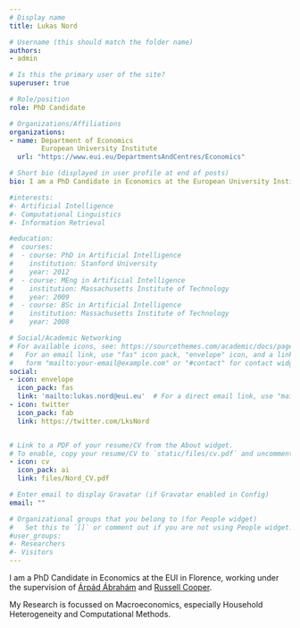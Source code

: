 ```yaml
---
# Display name
title: Lukas Nord

# Username (this should match the folder name)
authors:
- admin

# Is this the primary user of the site?
superuser: true

# Role/position
role: PhD Candidate

# Organizations/Affiliations
organizations:
- name: Department of Economics
        European University Institute
  url: "https://www.eui.eu/DepartmentsAndCentres/Economics"

# Short bio (displayed in user profile at end of posts)
bio: I am a PhD Candidate in Economics at the European University Institute, working under the supervision of Arpad Abraham and Russell Cooper. My Research is focussed on Macroeconomics, especially Household Heterogeneity and Computational Methods.

#interests:
#- Artificial Intelligence
#- Computational Linguistics
#- Information Retrieval

#education:
#  courses:
#  - course: PhD in Artificial Intelligence
#    institution: Stanford University
#    year: 2012
#  - course: MEng in Artificial Intelligence
#    institution: Massachusetts Institute of Technology
#    year: 2009
#  - course: BSc in Artificial Intelligence
#    institution: Massachusetts Institute of Technology
#    year: 2008

# Social/Academic Networking
# For available icons, see: https://sourcethemes.com/academic/docs/page-builder/#icons
#   For an email link, use "fas" icon pack, "envelope" icon, and a link in the
#   form "mailto:your-email@example.com" or "#contact" for contact widget.
social:
- icon: envelope
  icon_pack: fas
  link: 'mailto:lukas.nord@eui.eu'  # For a direct email link, use "mailto:test@example.org".
- icon: twitter
  icon_pack: fab
  link: https://twitter.com/LksNord


# Link to a PDF of your resume/CV from the About widget.
# To enable, copy your resume/CV to `static/files/cv.pdf` and uncomment the lines below.
- icon: cv
  icon_pack: ai
  link: files/Nord_CV.pdf

# Enter email to display Gravatar (if Gravatar enabled in Config)
email: ""

# Organizational groups that you belong to (for People widget)
#   Set this to `[]` or comment out if you are not using People widget.
#user_groups:
#- Researchers
#- Visitors
---
```

I am a PhD Candidate in Economics at the EUI in Florence, working under the supervision of [Árpád Ábrahám](http://apps.eui.eu/Personal/Abraham/) and [Russell Cooper](https://sites.google.com/site/coopereconomics/).

My Research is focussed on Macroeconomics, especially Household Heterogeneity and Computational Methods.
